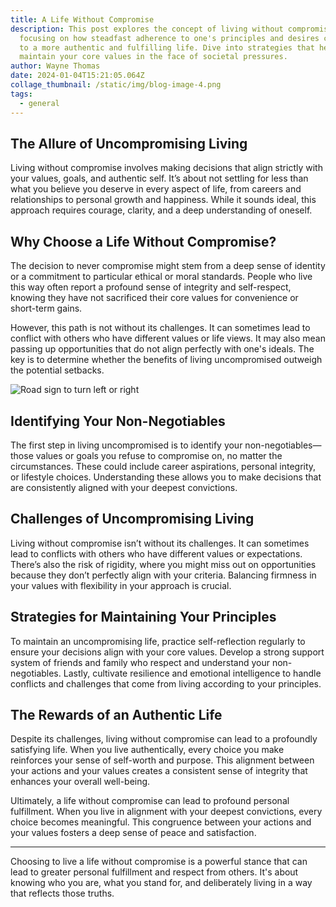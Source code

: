 ```yaml
---
title: A Life Without Compromise
description: This post explores the concept of living without compromise,
  focusing on how steadfast adherence to one's principles and desires can lead
  to a more authentic and fulfilling life. Dive into strategies that help
  maintain your core values in the face of societal pressures.
author: Wayne Thomas
date: 2024-01-04T15:21:05.064Z
collage_thumbnail: /static/img/blog-image-4.png
tags:
  - general
---
```

## The Allure of Uncompromising Living

Living without compromise involves making decisions that align strictly with your values, goals, and authentic self. It’s about not settling for less than what you believe you deserve in every aspect of life, from careers and relationships to personal growth and happiness. While it sounds ideal, this approach requires courage, clarity, and a deep understanding of oneself.

## Why Choose a Life Without Compromise?

The decision to never compromise might stem from a deep sense of identity or a commitment to particular ethical or moral standards. People who live this way often report a profound sense of integrity and self-respect, knowing they have not sacrificed their core values for convenience or short-term gains.

However, this path is not without its challenges. It can sometimes lead to conflict with others who have different values or life views. It may also mean passing up opportunities that do not align perfectly with one's ideals. The key is to determine whether the benefits of living uncompromised outweigh the potential setbacks.

![Road sign to turn left or right](/static/img/blog-image-4.png "Road sign to turn left or right")

## Identifying Your Non-Negotiables

The first step in living uncompromised is to identify your non-negotiables—those values or goals you refuse to compromise on, no matter the circumstances. These could include career aspirations, personal integrity, or lifestyle choices. Understanding these allows you to make decisions that are consistently aligned with your deepest convictions.

## Challenges of Uncompromising Living

Living without compromise isn’t without its challenges. It can sometimes lead to conflicts with others who have different values or expectations. There’s also the risk of rigidity, where you might miss out on opportunities because they don’t perfectly align with your criteria. Balancing firmness in your values with flexibility in your approach is crucial.

## Strategies for Maintaining Your Principles

To maintain an uncompromising life, practice self-reflection regularly to ensure your decisions align with your core values. Develop a strong support system of friends and family who respect and understand your non-negotiables. Lastly, cultivate resilience and emotional intelligence to handle conflicts and challenges that come from living according to your principles.

## The Rewards of an Authentic Life

Despite its challenges, living without compromise can lead to a profoundly satisfying life. When you live authentically, every choice you make reinforces your sense of self-worth and purpose. This alignment between your actions and your values creates a consistent sense of integrity that enhances your overall well-being.

Ultimately, a life without compromise can lead to profound personal fulfillment. When you live in alignment with your deepest convictions, every choice becomes meaningful. This congruence between your actions and your values fosters a deep sense of peace and satisfaction.

- - -

Choosing to live a life without compromise is a powerful stance that can lead to greater personal fulfillment and respect from others. It's about knowing who you are, what you stand for, and deliberately living in a way that reflects those truths.